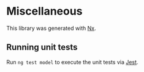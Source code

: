 # Miscellaneous

This library was generated with [Nx](https://nx.dev).

## Running unit tests

Run `ng test model` to execute the unit tests via [Jest](https://jestjs.io).
